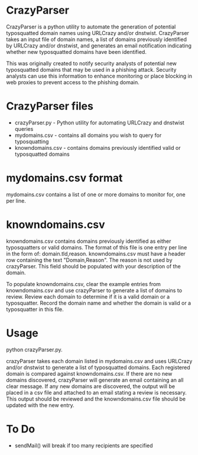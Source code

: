 # CrazyParser
CrazyParser is a python utility to automate the generation of potential typosquatted domain names using URLCrazy and/or dnstwist. CrazyParser takes an input file of domain names, a list of domains previously identified by URLCrazy and/or dnstwist, and generates an email notification indicating whether new typosquatted domains have been identified.  

This was originally created to notify security analysts of potential new typosquatted domains that may be used in a phishing attack.  Security analysts can use this information to enhance monitoring or place blocking in web proxies to prevent access to the phishing domain.

# CrazyParser files
 - crazyParser.py - Python utility for automating URLCrazy and dnstwist queries
 - mydomains.csv - contains all domains you wish to query for typosquatting
 - knowndomains.csv - contains domains previously identified valid or typosquatted domains

# mydomains.csv format
mydomains.csv contains a list of one or more domains to monitor for, one per line.

# knowndomains.csv
knowndomains.csv contains domains previously identified as either typosquatters or valid domains. The format of this file is one entry per line in the form of: domain.tld,reason.  knowndomains.csv must have a header row containing the text "Domain,Reason".  The reason is not used by crazyParser.  This field should be populated with your description of the domain.

To populate knowndomains.csv, clear the example entries from knowndomains.csv and use crazyParser to generate a list of domains to review.  Review each domain to determine if it is a valid domain or a typosquatter.  Record the domain name and whether the domain is valid or a typosquatter in this file.

# Usage
python crazyParser.py.

crazyParser takes each domain listed in mydomains.csv and uses URLCrazy and/or dnstwist to generate a list of typosquatted domains.  Each registered domain is compared against knowndomains.csv.  If there are no new domains discovered, crazyParser will generate an email containing an all clear message.  If any new domains are discovered, the output will be placed in a csv file and attached to an email stating a review is necessary.  This output should be reviewed and the knowndomains.csv file should be updated with the new entry.

# To Do
- sendMail() will break if too many recipients are specified
